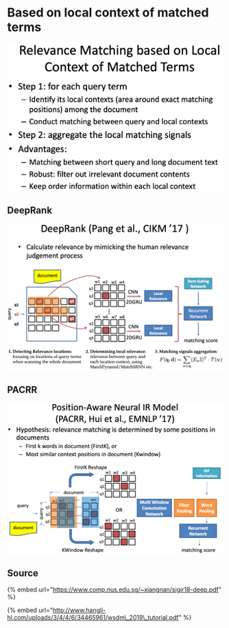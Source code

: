 # Based on local context of matched terms

![](../../../../../../../.gitbook/assets/lark20190528162449.png)

## DeepRank

![](../../../../../../../.gitbook/assets/lark20190528162337.png)

## PACRR

![](../../../../../../../.gitbook/assets/lark20190528162415.png)

## Source

{% embed url="https://www.comp.nus.edu.sg/~xiangnan/sigir18-deep.pdf" %}

{% embed url="http://www.hangli-hl.com/uploads/3/4/4/6/34465961/wsdm\_2019\_tutorial.pdf" %}

